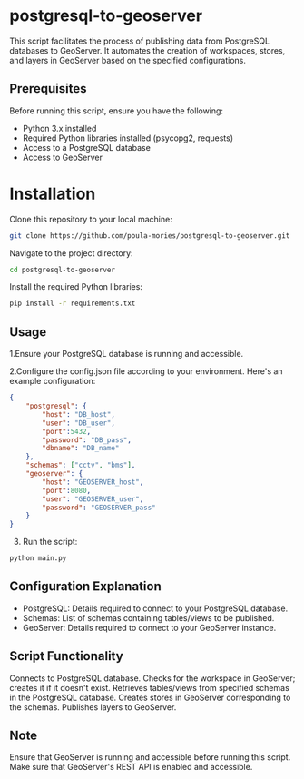 # postgresql-to-geoserver
This script facilitates the process of publishing data from PostgreSQL databases to GeoServer. It automates the creation of workspaces, stores, and layers in GeoServer based on the specified configurations.

## Prerequisites
Before running this script, ensure you have the following:

* Python 3.x installed
* Required Python libraries installed (psycopg2, requests)
* Access to a PostgreSQL database
* Access to GeoServer

# Installation
Clone this repository to your local machine:

```bash
git clone https://github.com/poula-mories/postgresql-to-geoserver.git
```

Navigate to the project directory:

```bash
cd postgresql-to-geoserver
```

Install the required Python libraries:

```bash
pip install -r requirements.txt
```

## Usage
1.Ensure your PostgreSQL database is running and accessible.

2.Configure the config.json file according to your environment. Here's an example configuration:
```json
{
    "postgresql": {
        "host": "DB_host",
        "user": "DB_user",
        "port":5432,
        "password": "DB_pass",
        "dbname": "DB_name"
    },
    "schemas": ["cctv", "bms"],
    "geoserver": {
        "host": "GEOSERVER_host",
        "port":8080,
        "user": "GEOSERVER_user",
        "password": "GEOSERVER_pass"
    }
}

```
3. Run the script:

```bash
python main.py
```

## Configuration Explanation
* PostgreSQL: Details required to connect to your PostgreSQL database.
* Schemas: List of schemas containing tables/views to be published.
* GeoServer: Details required to connect to your GeoServer instance.

## Script Functionality
Connects to PostgreSQL database.
Checks for the workspace in GeoServer; creates it if it doesn't exist.
Retrieves tables/views from specified schemas in the PostgreSQL database.
Creates stores in GeoServer corresponding to the schemas.
Publishes layers to GeoServer.

## Note
Ensure that GeoServer is running and accessible before running this script.
Make sure that GeoServer's REST API is enabled and accessible.

